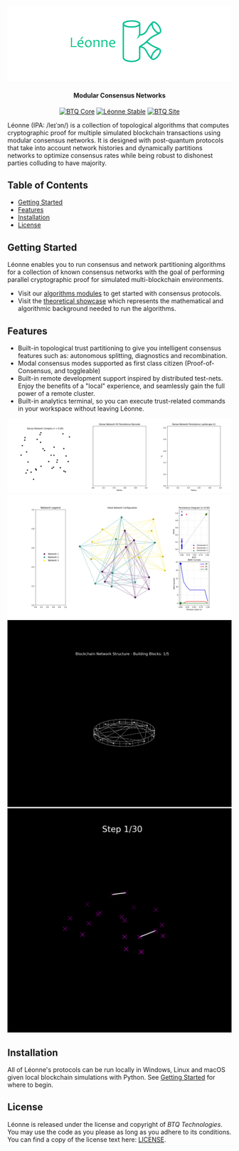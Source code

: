 ![ui](Logos/logo_extended.png)

<h4 align="center">Modular Consensus Networks</h4>


<div align="center">

[![BTQ Core](https://img.shields.io/badge/BTQ-Core-ffd700?style=flat&logo=github)](https://github.com/btq-ag)
[![Léonne Stable](https://img.shields.io/badge/L%C3%A9onne-Stable-brightgreen?style=flat&logo=abstract&logoColor=white)](https://github.com/btq-ag/Leonne)
[![BTQ Site](https://img.shields.io/badge/BTQ-Site-0052cc?style=flat&logo=digitalocean&logoColor=white)](https://www.btq.com/)

</div>

Léonne (IPA: /leɪˈɔn/) is a collection of topological algorithms that computes cryptographic proof for multiple simulated blockchain transactions using modular consensus networks. It is designed with post-quantum protocols that take into account network histories and dynamically partitions networks to optimize consensus rates while being robust to dishonest parties colluding to have majority.  

## Table of Contents

- [Getting Started](#getting-started)
- [Features](#features)
- [Installation](#installation)
- [License](#license)


## Getting Started

Léonne enables you to run consensus and network partitioning algorithms for a collection of known consensus networks with the goal of performing parallel cryptographic proof for simulated multi-blockchain environments. 

- Visit our [algorithms modules](https://github.com/btq-ag/Leonne/tree/main/Classical%20Algorithms) to get started with consensus protocols.
- Visit the [theoretical showcase](https://github.com/btq-ag/Leonne/tree/main/Documentation) which represents the mathematical and algorithmic background needed to run the algorithms.

## Features

* Built-in topological trust partitioning to give you intelligent consensus features such as: autonomous splitting, diagnostics and recombination.
* Modal consensus modes supported as first class citizen (Proof-of-Consensus, and toggleable)
* Built-in remote development support inspired by distributed test-nets. Enjoy the benefits of a "local" experience, and seamlessly gain the full power of a remote cluster.
* Built-in analytics terminal, so you can execute trust-related commands in your workspace without leaving Léonne.

![Landscape](https://github.com/btq-ag/Leonne/blob/main/Plots/network_complex_with_landscape_variation1.gif)
![Community](https://github.com/btq-ag/Leonne/blob/main/Plots/topological_partitioning_complex_w5.gif)
![Blockchain](https://github.com/btq-ag/Leonne/blob/main/Plots/blockchain_network_visualization.gif)
![Network Evolution](https://github.com/btq-ag/Leonne/blob/main/Plots/network_evolution_3d_simplices_v5.gif)

## Installation

All of Léonne's protocols can be run locally in Windows, Linux and macOS given local blockchain simulations with Python. See [Getting Started](#getting-started) for where to begin.

## License

Léonne is released under the license and copyright of _BTQ Technologies_. You may use the code as you please as long as you adhere to its conditions. You can find a copy of the license text here: [LICENSE](https://github.com/btq-ag/Leonne/License).
